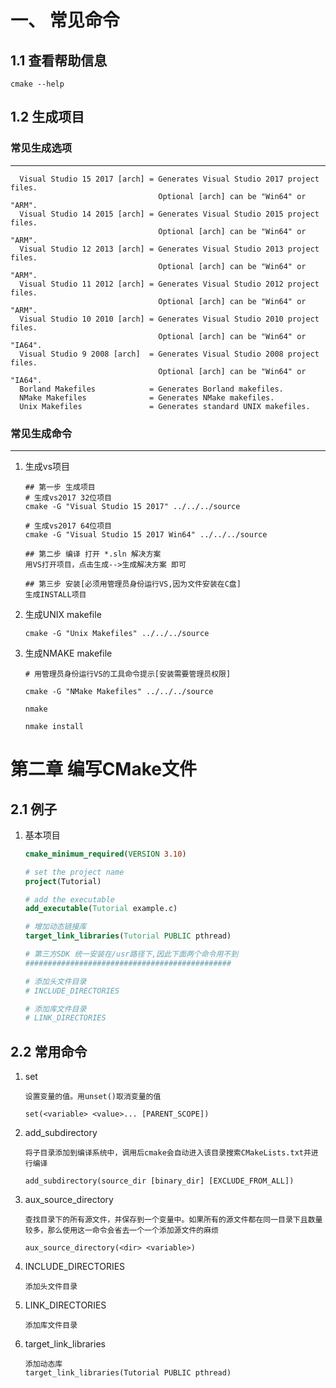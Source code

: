 # 一、 常见命令



## 1.1 查看帮助信息

```
cmake --help
```





## 1.2 生成项目



### 常见生成选项

***

```shell
  Visual Studio 15 2017 [arch] = Generates Visual Studio 2017 project files.
                                 Optional [arch] can be "Win64" or "ARM".
  Visual Studio 14 2015 [arch] = Generates Visual Studio 2015 project files.
                                 Optional [arch] can be "Win64" or "ARM".
  Visual Studio 12 2013 [arch] = Generates Visual Studio 2013 project files.
                                 Optional [arch] can be "Win64" or "ARM".
  Visual Studio 11 2012 [arch] = Generates Visual Studio 2012 project files.
                                 Optional [arch] can be "Win64" or "ARM".
  Visual Studio 10 2010 [arch] = Generates Visual Studio 2010 project files.
                                 Optional [arch] can be "Win64" or "IA64".
  Visual Studio 9 2008 [arch]  = Generates Visual Studio 2008 project files.
                                 Optional [arch] can be "Win64" or "IA64".
  Borland Makefiles            = Generates Borland makefiles.
  NMake Makefiles              = Generates NMake makefiles.
  Unix Makefiles               = Generates standard UNIX makefiles.
```

### 常见生成命令

***

1. 生成vs项目

   ```shell
   ## 第一步 生成项目
   # 生成vs2017 32位项目
   cmake -G "Visual Studio 15 2017" ../../../source
   
   # 生成vs2017 64位项目
   cmake -G "Visual Studio 15 2017 Win64" ../../../source
   
   ## 第二步 编译 打开 *.sln 解决方案
   用VS打开项目，点击生成-->生成解决方案 即可
   
   ## 第三步 安装[必须用管理员身份运行VS,因为文件安装在C盘]
   生成INSTALL项目
   ```

   

2. 生成UNIX makefile

   ```shell
   cmake -G "Unix Makefiles" ../../../source
   ```

3. 生成NMAKE makefile

   ```shell
   # 用管理员身份运行VS的工具命令提示[安装需要管理员权限]
   
   cmake -G "NMake Makefiles" ../../../source
   
   nmake
   
   nmake install
   ```

   



# 第二章 编写CMake文件



## 2.1 例子

1. 基本项目

   ```cmake
   cmake_minimum_required(VERSION 3.10)
   
   # set the project name
   project(Tutorial)
   
   # add the executable
   add_executable(Tutorial example.c)
   
   # 增加动态链接库
   target_link_libraries(Tutorial PUBLIC pthread)
   
   # 第三方SDK 统一安装在/usr路径下,因此下面两个命令用不到
   ##############################################
   
   # 添加头文件目录
   # INCLUDE_DIRECTORIES
   
   # 添加库文件目录
   # LINK_DIRECTORIES
   ```



## 2.2 常用命令

 1. set

    ```
    设置变量的值。用unset()取消变量的值
    
    set(<variable> <value>... [PARENT_SCOPE])
    ```

 2. add_subdirectory

    ```shell
    将子目录添加到编译系统中，调用后cmake会自动进入该目录搜索CMakeLists.txt并进行编译
    
    add_subdirectory(source_dir [binary_dir] [EXCLUDE_FROM_ALL])
    ```

 3. aux_source_directory

    ```shell
    查找目录下的所有源文件，并保存到一个变量中。如果所有的源文件都在同一目录下且数量较多，那么使用这一命令会省去一个一个添加源文件的麻烦
    
    aux_source_directory(<dir> <variable>)
    ```

 4. INCLUDE_DIRECTORIES

    ```shell
    添加头文件目录
    ```

 5. LINK_DIRECTORIES

    ```shell
    添加库文件目录
    ```

 6. target_link_libraries

    ```shell
    添加动态库
    target_link_libraries(Tutorial PUBLIC pthread)
    ```